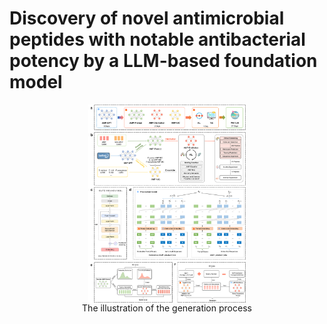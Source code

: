 # Discovery of novel antimicrobial peptides with notable antibacterial potency by a LLM-based foundation model
<div align=center>
<img src="./workflow.png" width="50%" height="50%" alt="TOC" align=center />
</div>

<center> The illustration of the generation process </center>
